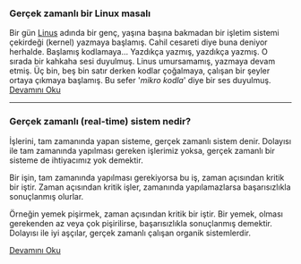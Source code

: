 ### Gerçek zamanlı bir Linux masalı
Bir gün [Linus](https://en.wikipedia.org/wiki/Linus_Torvalds) adında bir genç,
yaşına başına bakmadan bir işletim sistemi çekirdeği (kernel) yazmaya başlamış.
Cahil cesareti diye buna deniyor herhalde. Başlamış kodlamaya... Yazdıkça
yazmış, yazdıkça yazmış. O sırada bir kahkaha sesi duyulmuş. Linus umursamamış,
yazmaya devam etmiş. Üç bin, beş bin satır derken kodlar çoğalmaya, çalışan bir
şeyler ortaya çıkmaya başlamış. Bu sefer '*mikro kodla*' diye bir ses duyulmuş.
[Devamını Oku](/2009/04/gercek-zamanli-bir-linux-masali.md)

---

### Gerçek zamanlı (real-time) sistem nedir?
İşlerini, tam zamanında yapan sisteme, gerçek zamanlı sistem denir. Dolayısı
ile tam zamanında yapılması gereken işlerimiz yoksa, gerçek zamanlı bir sisteme
de ihtiyacımız yok demektir.

Bir işin, tam zamanında yapılması gerekiyorsa bu iş, zaman açısından kritik bir
iştir. Zaman açısından kritik işler, zamanında yapılamazlarsa başarısızlıkla
sonuçlanmış olurlar.

Örneğin yemek pişirmek, zaman açısından kritik bir iştir. Bir yemek, olması
gerekenden az veya çok pişirilirse, başarısızlıkla sonuçlanmış demektir.
Dolayısı ile iyi aşçılar, gerçek zamanlı çalışan organik sistemlerdir.

[Devamını Oku](/2009/04/gercek-zamanli-sistem-nedir.md)
